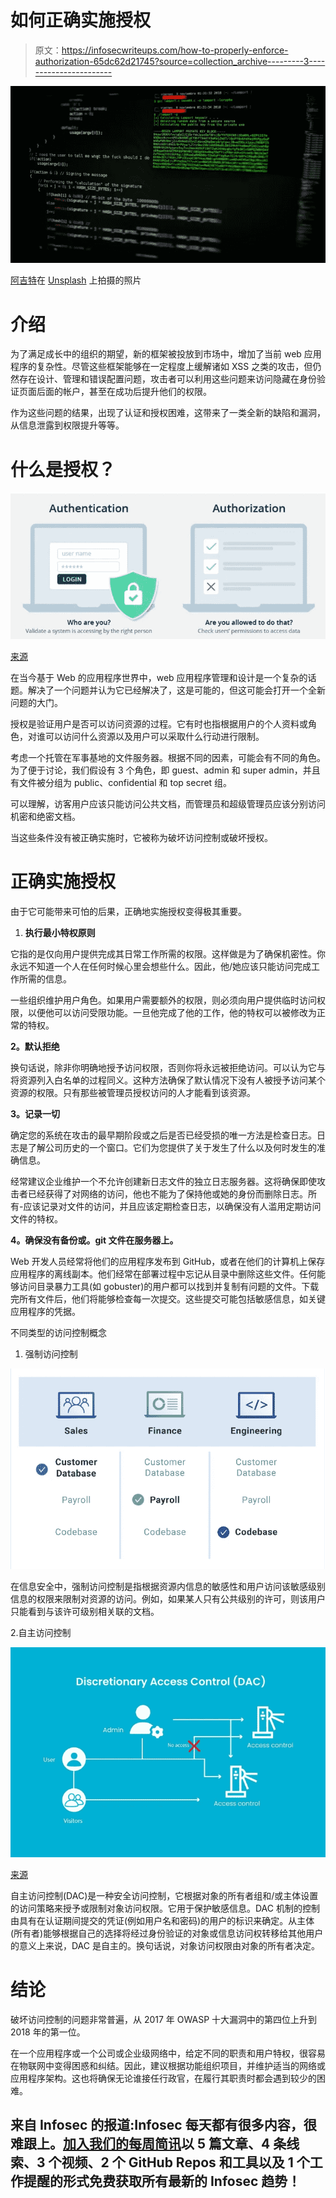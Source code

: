 # 如何正确实施授权

> 原文：<https://infosecwriteups.com/how-to-properly-enforce-authorization-65dc62d21745?source=collection_archive---------3----------------------->

![](img/e2a85c1afc82715f378d3614a030e26f.png)

[阿吉特](https://unsplash.com/@arget?utm_source=unsplash&utm_medium=referral&utm_content=creditCopyText)在 [Unsplash](https://unsplash.com/@arget?utm_source=unsplash&utm_medium=referral&utm_content=creditCopyText) 上拍摄的照片

# 介绍

为了满足成长中的组织的期望，新的框架被投放到市场中，增加了当前 web 应用程序的复杂性。尽管这些框架能够在一定程度上缓解诸如 XSS 之类的攻击，但仍然存在设计、管理和错误配置问题，攻击者可以利用这些问题来访问隐藏在身份验证页面后面的帐户，甚至在成功后提升他们的权限。

作为这些问题的结果，出现了认证和授权困难，这带来了一类全新的缺陷和漏洞，从信息泄露到权限提升等等。

# 什么是授权？

![](img/abb1694c03407921cc9ffa64cf86298a.png)

[来源](https://dev.to/caffiendkitten/authentication-vs-authorization-25lc)

在当今基于 Web 的应用程序世界中，web 应用程序管理和设计是一个复杂的话题。解决了一个问题并认为它已经解决了，这是可能的，但这可能会打开一个全新问题的大门。

授权是验证用户是否可以访问资源的过程。它有时也指根据用户的个人资料或角色，对谁可以访问什么资源以及用户可以采取什么行动进行限制。

考虑一个托管在军事基地的文件服务器。根据不同的因素，可能会有不同的角色。为了便于讨论，我们假设有 3 个角色，即 guest、admin 和 super admin，并且有文件被分组为 public、confidential 和 top secret 组。

可以理解，访客用户应该只能访问公共文档，而管理员和超级管理员应该分别访问机密和绝密文档。

当这些条件没有被正确实施时，它被称为破坏访问控制或破坏授权。

# 正确实施授权

由于它可能带来可怕的后果，正确地实施授权变得极其重要。

1.  **执行最小特权原则**

它指的是仅向用户提供完成其日常工作所需的权限。这样做是为了确保机密性。你永远不知道一个人在任何时候心里会想些什么。因此，他/她应该只能访问完成工作所需的信息。

一些组织维护用户角色。如果用户需要额外的权限，则必须向用户提供临时访问权限，以便他可以访问受限功能。一旦他完成了他的工作，他的特权可以被修改为正常的特权。

**2。默认拒绝**

换句话说，除非你明确地授予访问权限，否则你将永远被拒绝访问。可以认为它与将资源列入白名单的过程同义。这种方法确保了默认情况下没有人被授予访问某个资源的权限。只有那些被管理员授权访问的人才能看到该资源。

**3。记录一切**

确定您的系统在攻击的最早期阶段或之后是否已经受损的唯一方法是检查日志。日志是了解公司历史的一个窗口。它们为您提供了关于发生了什么以及何时发生的准确信息。

经常建议企业维护一个不允许创建新日志文件的独立日志服务器。这将确保即使攻击者已经获得了对网络的访问，他也不能为了保持他或她的身份而删除日志。所有-应该记录对文件的访问，并且应该定期检查日志，以确保没有人滥用定期访问文件的特权。

**4。确保没有备份或。git 文件在服务器上。**

Web 开发人员经常将他们的应用程序发布到 GitHub，或者在他们的计算机上保存应用程序的离线副本。他们经常在部署过程中忘记从目录中删除这些文件。任何能够访问目录暴力工具(如 gobuster)的用户都可以找到并复制有问题的文件。下载完所有文件后，他们将能够检查每一次提交。这些提交可能包括敏感信息，如关键应用程序的凭据。

不同类型的访问控制概念

1.  强制访问控制

![](img/96a1748079958e931fa1203b41aaf859.png)

在信息安全中，强制访问控制是指根据资源内信息的敏感性和用户访问该敏感级别信息的权限来限制对资源的访问。例如，如果某人只有公共级别的许可，则该用户只能看到与该许可级别相关联的文档。

2.自主访问控制

![](img/e5673e3331629e79f2501d36c26de0af.png)

[来源](https://doswljnolqe2s.cloudfront.net/discreationary-access-control.png)

自主访问控制(DAC)是一种安全访问控制，它根据对象的所有者组和/或主体设置的访问策略来授予或限制对象访问权限。它用于保护敏感信息。DAC 机制的控制由具有在认证期间提交的凭证(例如用户名和密码)的用户的标识来确定。从主体(所有者)能够根据自己的选择将经过身份验证的对象或信息访问权转移给其他用户的意义上来说，DAC 是自主的。换句话说，对象访问权限由对象的所有者决定。

# 结论

破坏访问控制的问题非常普遍，从 2017 年 OWASP 十大漏洞中的第四位上升到 2018 年的第一位。

在一个应用程序或一个公司或企业级网络中，给定不同的职责和用户特权，很容易在物联网中变得困惑和纠结。因此，建议根据功能组织项目，并维护适当的网络或应用程序架构。这也将确保无论谁接任行政官，在履行其职责时都会遇到较少的困难。

## 来自 Infosec 的报道:Infosec 每天都有很多内容，很难跟上。[加入我们的每周简讯](https://weekly.infosecwriteups.com/)以 5 篇文章、4 条线索、3 个视频、2 个 GitHub Repos 和工具以及 1 个工作提醒的形式免费获取所有最新的 Infosec 趋势！